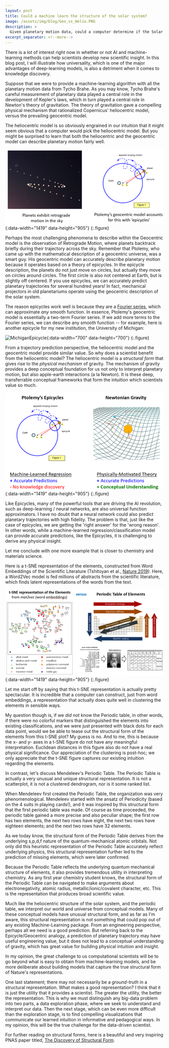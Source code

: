 ```yaml
---
layout: post
title: Could a machine learn the structure of the solar system?
image: /assets/img/blog/Geo_vs_Helio.PNG
description: >
  Given planetary motion data, could a computer determine if the Solar System was geocentric or heliocentric? 
excerpt_separator: <!--more-->
---
```


There is a lot of interest right now in whether or not AI and machine-learning methods can help scientists develop new scientific insight. In this blog post, I will illustrate how universality, which is one of the major advantages of deep-learning models, is also a detriment when it comes to knowledge discovery. 

Suppose that we were to provide a machine-learning algorithm with all the planetary motion data from Tycho Brahe. As you may know, Tycho Brahe's careful measurement of planetary data played a central role in the development of Kepler's laws, which in turn played a central role in Newton's theory of gravitation. The theory of gravitation gave a compelling physical mechanism that rationalized Copernicus' heliocentric model, versus the prevailing geocentric model. 

The heliocentric model is so obviously engrained in our intuition that it might seem obvious that a computer would pick the heliocentric model. But you might be surprised to learn that both the heliocentric and the geocentric model can describe planetary motion fairly well. 

![Retrograde Motion](/assets/img/blog/Retrograde.PNG){:data-width="1419" data-height="905"}
{:.figure}

Perhaps the most challenging phenomena to describe within the Geocentric model is the observation of Retrograde Motion, where planets backtrack briefly during their trajectory across the sky. Remember that Ptolemy, who came up with the mathematical description of a geocentric universe, was a smart guy. His geocentric model can accurately describe planetary motion because it operates based on a theory of epicycles. In the epicycle description, the planets do not just move on circles, but actually they move on circles around circles. The first circle is also not centered at Earth, but is slightly off centered. If you use epicycles, we can accurately predict planetary trajectories for several hundred years! In fact, mechanical projectors in old planetariums operate using the geocentric description of the solar system. 

The reason epicycles work well is because they are a [Fourier series](https://en.wikipedia.org/wiki/Deferent_and_epicycle), which can approximate *any* smooth function. In essence, Ptolemy's geocentric model is essentially a two-term Fourier series. If we add more terms to the Fourier series, we can describe any smooth function -- for example, here is another epicycle for my new institution, the University of Michigan: 

![MichiganEpicycle](https://media.giphy.com/media/kEd462ltfjjQ7b0Mvv/giphy.gif){:data-width="700" data-height="700"}
{:.figure}

From a trajectory prediction perspective, the heliocentric model and the geocentric model provide similar value. So why does a scientist benefit from the heliocentric model? The heliocentric model is a *structural form* that gives rise to the *physical mechanism* of gravity. The mechanism of gravity provides a deep conceptual foundation for us not only to interpret planetary motion, but also apple-earth interactions (a la Newton). It is these deep, transferrable conceptual frameworks that form the intuition which scientists value so much. 

![Ptolemy_vs_newton](/assets/img/blog/Ptolemy_vs_newton.PNG){:data-width="1419" data-height="905"}
{:.figure}

Like Epicycles, many of the powerful tools that are driving the AI revolution, such as deep-learning / neural networks, are also universal function approximators. I have no doubt that a neural network could also predict planetary trajectories with high fidelity. The problem is that, just like the case of epicycles, we are getting the 'right answer' for the 'wrong reason'. In other words, while a machine-learned regression/classification model can provide accurate predictions, like the Epicycles, it is challenging to derive any physical insight. 

Let me conclude with one more example that is closer to chemistry and materials science. 

Here is a t-SNE representation of the elements, constructed from Word Embeddings of the Scientific Literature (Tshitoyan et al., [Nature 2019](https://www.nature.com/articles/s41586-019-1335-8)). Here, a Word2Vec model is fed millions of abstracts from the scientific literature, which finds latent representations of the words from the text. 

![PeriodicTable](/assets/img/blog/periodic_tnse-vs-mendeleev.PNG){:data-width="1419" data-height="905"}
{:.figure}


Let me start off by saying that this t-SNE representation is actually pretty spectacular. It is incredible that a computer can construct, just from word embeddings, a representation that actually does quite well in clustering the elements in sensible ways. 

My question though is, if we *did not* know the Periodic table, in other words, if there were no colorful markers that distinguished the elements into existing classifications, and we were just presented with black dots for each data point, would we be able to tease out the structural form of the elements from this t-SNE plot? My guess is no. And to me, this is because the x- and y- axes in a t-SNE figure do not have any meaningful interpretation. Euclidean distances in this figure also do not have a real physical significance. Our appreciation of the clustering is post-hoc; we only appreciate that the t-SNE figure captures our existing intuition regarding the elements. 

In contrast, let's discuss Mendeleev's Periodic Table. The Periodic Table is actually a very unusual and unique structural representation. It is not a scatterplot, it is not a clustered dendrogram, nor is it some ranked list. 

When Mendeleev first created the Periodic Table, the organization was very phenomenological. Mendeleev started with the ansatz of Periodicity (based on the 4 suits in playing cards!), and it was inspired by this structural form that the first periodic table was made. Of course as time proceeded, the periodic table gained a more precise and also peculiar shape; the first row has two elements, the next two rows have eight, the next two rows have eighteen elements; and the next two rows have 32 elements. 

As we today know, the structural form of the Periodic Table derives from the underlying s,p,d,f nature of the quantum-mechanical atomic orbitals. Not only did this heuristic representation of the Periodic Table accurately reflect underlying physics, this structural representation further led to the prediction of missing elements, which were later confirmed. 

Because the Periodic Table reflects the underlying quantum mechanical structure of elements, it also provides tremendous utility in interpreting chemistry. As any first year chemistry student knows, the structural form of the Periodic Table can be navigated to make arguments about electronegativity, atomic radius, metallic/ionic/covalent character, etc. This is the representation that produces broad scientific value. 

Much like the heliocentric structure of the solar system, and the periodic table, we interpret our world and universe from conceptual models. Many of these conceptual models have unusual structural form, and as far as I'm aware, this structural representation is not something that could pop out of any existing Machine-Learning package. From an engineering perspective, perhaps all we need is a good prediction. But referring back to the Epicycle/Geocentric analogy, a prediction of planetary trajectory may have useful engineering value, but it does not lead to a conceptual understanding of gravity, which has great value for building physical intuition and insight. 

In my opinion, the great challenge to us computational scientists will be to go beyond what is easy to obtain from machine-learning models, and be more deliberate about building models that capture the true structural form of Nature's representations. 

One last statement; there may not necessarily be a *ground-truth* in a structural representation. What makes a good representation? I think that it is just the utility that it provides a scientist. The greater the utility, the better the representation. This is why we must distinguish any big-data problem into two parts, a data exploration phase, where we seek to understand and interpret our data. Then the next stage, which can be even more difficult than the exploration stage, is to find compelling visualizations that communicate our learned intuition in informative and pedagogical ways. In my opinion, this will be the true challenge for the data-driven scientist. 

For further reading on structural forms, here is a beautiful and very inspiring PNAS paper titled, [The Discovery of Structural Form](https://www.pnas.org/content/105/31/10687). 